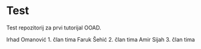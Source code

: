 ﻿# Test
Test repozitorij za prvi tutorijal OOAD.

Irhad Omanović 1. član tima
Faruk Šehić 2. član tima
Amir Sijah 3. član tima
